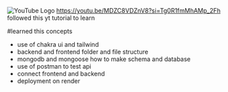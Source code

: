 ![YouTube Logo](https://upload.wikimedia.org/wikipedia/commons/4/42/YouTube_icon_%282013-2017%29.png)
 https://youtu.be/MDZC8VDZnV8?si=Tg0R1fmMhAMp_2Fh  
followed this yt tutorial to learn

#learned this concepts
* use of chakra ui and tailwind
* backend and frontend folder and file structure
* mongodb and mongoose how to make schema and database
* use of postman to test api
* connect frontend and backend
* deployment on render 
